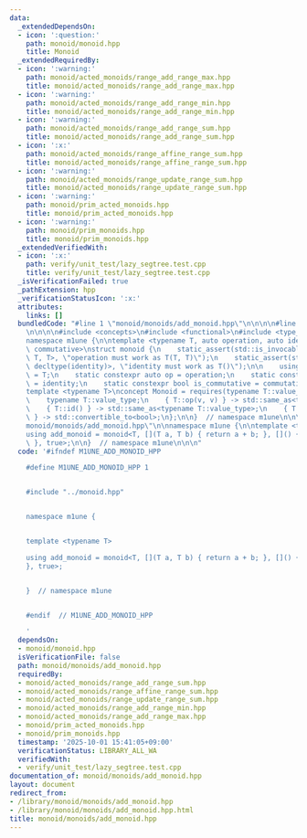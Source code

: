 ```yaml
---
data:
  _extendedDependsOn:
  - icon: ':question:'
    path: monoid/monoid.hpp
    title: Monoid
  _extendedRequiredBy:
  - icon: ':warning:'
    path: monoid/acted_monoids/range_add_range_max.hpp
    title: monoid/acted_monoids/range_add_range_max.hpp
  - icon: ':warning:'
    path: monoid/acted_monoids/range_add_range_min.hpp
    title: monoid/acted_monoids/range_add_range_min.hpp
  - icon: ':warning:'
    path: monoid/acted_monoids/range_add_range_sum.hpp
    title: monoid/acted_monoids/range_add_range_sum.hpp
  - icon: ':x:'
    path: monoid/acted_monoids/range_affine_range_sum.hpp
    title: monoid/acted_monoids/range_affine_range_sum.hpp
  - icon: ':warning:'
    path: monoid/acted_monoids/range_update_range_sum.hpp
    title: monoid/acted_monoids/range_update_range_sum.hpp
  - icon: ':warning:'
    path: monoid/prim_acted_monoids.hpp
    title: monoid/prim_acted_monoids.hpp
  - icon: ':warning:'
    path: monoid/prim_monoids.hpp
    title: monoid/prim_monoids.hpp
  _extendedVerifiedWith:
  - icon: ':x:'
    path: verify/unit_test/lazy_segtree.test.cpp
    title: verify/unit_test/lazy_segtree.test.cpp
  _isVerificationFailed: true
  _pathExtension: hpp
  _verificationStatusIcon: ':x:'
  attributes:
    links: []
  bundledCode: "#line 1 \"monoid/monoids/add_monoid.hpp\"\n\n\n\n#line 1 \"monoid/monoid.hpp\"\
    \n\n\n\n#include <concepts>\n#include <functional>\n#include <type_traits>\n\n\
    namespace m1une {\n\ntemplate <typename T, auto operation, auto identity, bool\
    \ commutative>\nstruct monoid {\n    static_assert(std::is_invocable_r_v<T, decltype(operation),\
    \ T, T>, \"operation must work as T(T, T)\");\n    static_assert(std::is_invocable_r_v<T,\
    \ decltype(identity)>, \"identity must work as T()\");\n\n    using value_type\
    \ = T;\n    static constexpr auto op = operation;\n    static constexpr auto id\
    \ = identity;\n    static constexpr bool is_commutative = commutative;\n};\n\n\
    template <typename T>\nconcept Monoid = requires(typename T::value_type v) {\n\
    \    typename T::value_type;\n    { T::op(v, v) } -> std::same_as<typename T::value_type>;\n\
    \    { T::id() } -> std::same_as<typename T::value_type>;\n    { T::is_commutative\
    \ } -> std::convertible_to<bool>;\n};\n\n}  // namespace m1une\n\n\n#line 5 \"\
    monoid/monoids/add_monoid.hpp\"\n\nnamespace m1une {\n\ntemplate <typename T>\n\
    using add_monoid = monoid<T, [](T a, T b) { return a + b; }, []() { return T(0);\
    \ }, true>;\n\n}  // namespace m1une\n\n\n"
  code: '#ifndef M1UNE_ADD_MONOID_HPP

    #define M1UNE_ADD_MONOID_HPP 1


    #include "../monoid.hpp"


    namespace m1une {


    template <typename T>

    using add_monoid = monoid<T, [](T a, T b) { return a + b; }, []() { return T(0);
    }, true>;


    }  // namespace m1une


    #endif  // M1UNE_ADD_MONOID_HPP

    '
  dependsOn:
  - monoid/monoid.hpp
  isVerificationFile: false
  path: monoid/monoids/add_monoid.hpp
  requiredBy:
  - monoid/acted_monoids/range_add_range_sum.hpp
  - monoid/acted_monoids/range_affine_range_sum.hpp
  - monoid/acted_monoids/range_update_range_sum.hpp
  - monoid/acted_monoids/range_add_range_min.hpp
  - monoid/acted_monoids/range_add_range_max.hpp
  - monoid/prim_acted_monoids.hpp
  - monoid/prim_monoids.hpp
  timestamp: '2025-10-01 15:41:05+09:00'
  verificationStatus: LIBRARY_ALL_WA
  verifiedWith:
  - verify/unit_test/lazy_segtree.test.cpp
documentation_of: monoid/monoids/add_monoid.hpp
layout: document
redirect_from:
- /library/monoid/monoids/add_monoid.hpp
- /library/monoid/monoids/add_monoid.hpp.html
title: monoid/monoids/add_monoid.hpp
---
```

